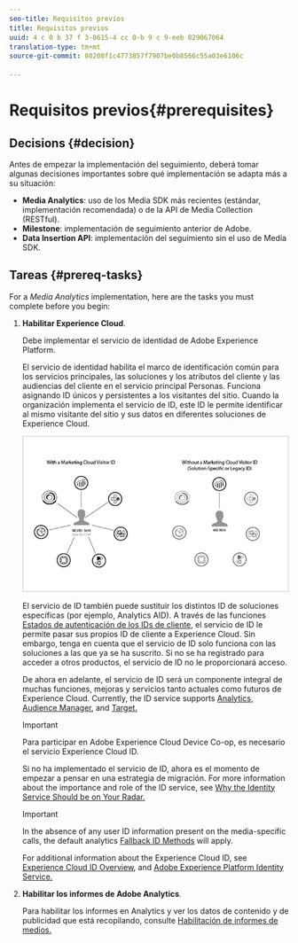 ```yaml
---
seo-title: Requisitos previos
title: Requisitos previos
uuid: 4 c 0 b 37 f 3-8615-4 cc 0-b 9 c 9-eeb 029067064
translation-type: tm+mt
source-git-commit: 80208f1c4773857f7907be0b8566c55a03e6106c

---
```



# Requisitos previos{#prerequisites}

## Decisions {#decision}

Antes de empezar la implementación del seguimiento, deberá tomar algunas decisiones importantes sobre qué implementación se adapta más a su situación:

* **Media Analytics**: uso de los Media SDK más recientes (estándar, implementación recomendada) o de la API de Media Collection (RESTful).
* **Milestone**: implementación de seguimiento anterior de Adobe.
* **Data Insertion API**: implementación del seguimiento sin el uso de Media SDK.

## Tareas {#prereq-tasks}

For a *Media Analytics* implementation, here are the tasks you must complete before you begin:

1. **Habilitar Experience Cloud**.

   Debe implementar el servicio de identidad de Adobe Experience Platform.

   El servicio de identidad habilita el marco de identificación común para los servicios principales, las soluciones y los atributos del cliente y las audiencias del cliente en el servicio principal Personas. Funciona asignando ID únicos y persistentes a los visitantes del sitio. Cuando la organización implementa el servicio de ID, este ID le permite identificar al mismo visitante del sitio y sus datos en diferentes soluciones de Experience Cloud.

   ![](assets/mc_id_service_graphic.png)

   El servicio de ID también puede sustituir los distintos ID de soluciones específicas (por ejemplo, Analytics AID). A través de las funciones [Estados de autenticación de los IDs de cliente](https://marketing.adobe.com/resources/help/en_US/mcvid/mcvid-authenticated-state.html), el servicio de ID le permite pasar sus propios ID de cliente a Experience Cloud. Sin embargo, tenga en cuenta que el servicio de ID solo funciona con las soluciones a las que ya se ha suscrito. Si no se ha registrado para acceder a otros productos, el servicio de ID no le proporcionará acceso.

   De ahora en adelante, el servicio de ID será un componente integral de muchas funciones, mejoras y servicios tanto actuales como futuros de Experience Cloud. Currently, the ID service supports [Analytics,](https://www.adobe.com/marketing-cloud/web-analytics.html) [Audience Manager,](https://www.adobe.com/marketing-cloud/data-management-platform.html) and [Target.](https://www.adobe.com/marketing-cloud/testing-targeting.html)

   >[!IMPORTANT]
   >
   >Para participar en Adobe Experience Cloud Device Co-op, es necesario el servicio Experience Cloud ID.

   Si no ha implementado el servicio de ID, ahora es el momento de empezar a pensar en una estrategia de migración. For more information about the importance and role of the ID service, see [Why the Identity Service Should be on Your Radar.](https://blogs.adobe.com/digitalmarketing/analytics/why-new-adobe-marketing-cloud-id-service-should-be-on-your-radar/)

   >[!IMPORTANT]
   >
   >In the absence of any user ID information present on the media-specific calls, the default analytics [Fallback ID Methods](https://docs-author.corp.adobe.com/content/help/en/analytics/implementation/javascript-implementation/unique-visitors/visid-fallback.html) will apply.

   For additional information about the Experience Cloud ID, see [Experience Cloud ID Overview,](https://marketing.adobe.com/resources/help/en_US/mcvid/mcvid-overview.html) and [Adobe Experience Platform Identity Service.](https://marketing.adobe.com/resources/help/en_US/mcvid/)

1. **Habilitar los informes de Adobe Analytics**.

   Para habilitar los informes en Analytics y ver los datos de contenido y de publicidad que está recopilando, consulte [Habilitación de informes de medios.](../media-reports/media-reports-enable.md)

